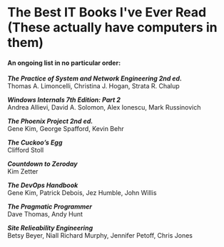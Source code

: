 # The Best IT Books I've Ever Read (These actually have computers in them)

#### An ongoing list in no particular order:

***The Practice of System and Network Engineering 2nd ed.***  
Thomas A. Limoncelli, Christina J. Hogan, Strata R. Chalup  

***Windows Internals 7th Edition: Part 2***   
Andrea Allievi, David A. Solomon, Alex Ionescu, Mark Russinovich

***The Phoenix Project 2nd ed.***  
Gene Kim, George Spafford, Kevin Behr

***The Cuckoo’s Egg***  
Clifford Stoll

***Countdown to Zeroday***  
Kim Zetter

***The DevOps Handbook***  
Gene Kim, Patrick Debois, Jez Humble, John Willis

***The Pragmatic Programmer***  
Dave Thomas, Andy Hunt

***Site Relieability Engineering***  
Betsy Beyer, Niall Richard Murphy, Jennifer Petoff, Chris Jones
